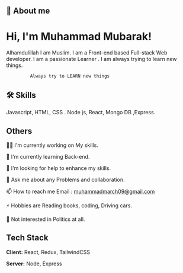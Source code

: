 
## 🚀 About me
 


# Hi, I'm Muhammad Mubarak! 
Alhamdulillah I am Muslim. I am a Front-end based Full-stack Web developer.
I am a passionate Learner . I am always trying to learn new things.

             Always try to LEARN new things
## 🛠 Skills
Javascript, HTML, CSS .
Node js, React, Mongo DB ,Express.



## Others
👩‍💻 I'm currently working on My skills.

🧠 I'm currently learning Back-end.

🤔 I'm looking for help to enhance my skills.

💬 Ask me about any Problems and collaboration.

📫 How to reach me Email : muhammadmarch09@gmail.com

⚡️ Hobbies are Reading books, coding, Driving cars.

🥱 Not interested in Politics at all.

## Tech Stack

**Client:** React, Redux, TailwindCSS

**Server:** Node, Express

